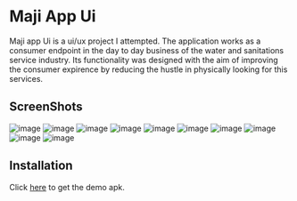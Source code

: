 # Maji App Ui

Maji app Ui is a ui/ux project I attempted. The application works as a consumer endpoint in the day to day business of the water and sanitations service industry. Its functionality was designed with the aim of improving the consumer expirence by reducing the hustle in physically looking for this services.


## ScreenShots
![image](https://drive.google.com/uc?export=view&id=1MOWcbUR_Bf67giTFAqiLWxFMjNAKyKPJ)
![image](https://drive.google.com/uc?export=view&id=1XKbrBriPnps61LB8W4Iilx5pdV9c4Bmu)
![image](https://drive.google.com/uc?export=view&id=1iat4KcY0ONMSUsID5TQz5FUDQpOyg-fz)
![image](https://drive.google.com/uc?export=view&id=18e4sfTb0fjFS70W1ZMqlnxNLWZSEtd1L)
![image](https://drive.google.com/uc?export=view&id=1rDqP_jZfVmrfap9tV9HAayxqrhgsQJRT)
![image](https://drive.google.com/uc?export=view&id=1w2EDL4HU7wKj2LkygptCVRt4a4NMhmyR)
![image](https://drive.google.com/uc?export=view&id=1joyDQ6H0t4EcRYndPNWgVslZdw7CW0of)
![image](https://drive.google.com/uc?export=view&id=1MKuZPXS-bSB58NKHA4IYrIThP3-wm4H6)
![image](https://drive.google.com/uc?export=view&id=19cB8liRItnMlk2X8Wr9tqDUzHwAlS1aZ)
![image](https://drive.google.com/uc?export=view&id=1bVl8csGxNCopzVT8i7I_xcH9WCT3yAv0)

## Installation
Click [here](https://drive.google.com/uc?export=view&id=1WrSoBCnobZyqQwe5Bb8mm3td4qauVXo0) to get the demo apk.
